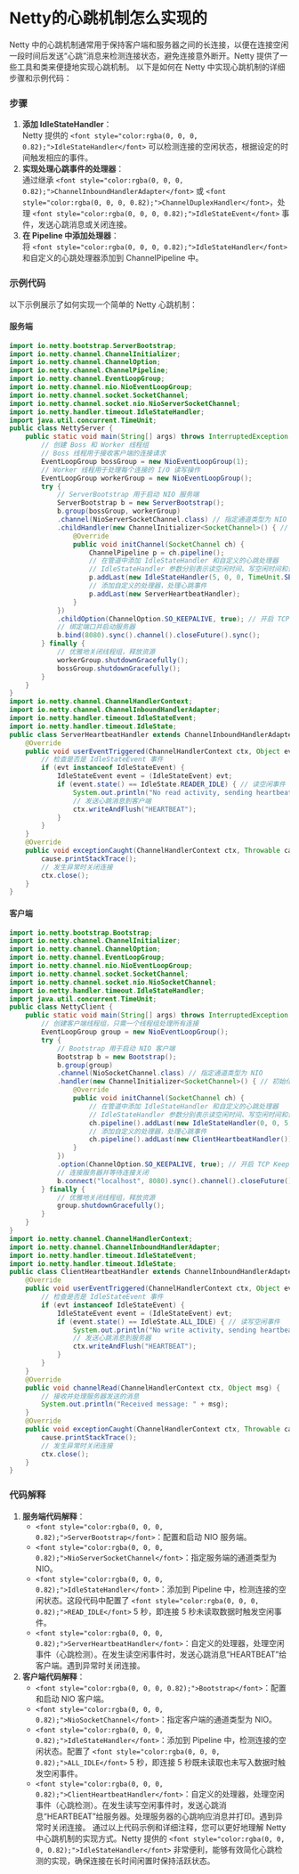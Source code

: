 # Netty的心跳机制怎么实现的
<font style="color:rgba(0, 0, 0, 0.82);">Netty 中的心跳机制通常用于保持客户端和服务器之间的长连接，以便在连接空闲一段时间后发送“心跳”消息来检测连接状态，避免连接意外断开。Netty 提供了一些工具和类来便捷地实现心跳机制。</font>
<font style="color:rgba(0, 0, 0, 0.82);">以下是如何在 Netty 中实现心跳机制的详细步骤和示例代码：</font>
### <font style="color:rgba(0, 0, 0, 0.82);">步骤</font>
1. **<font style="color:rgba(0, 0, 0, 0.82);">添加 IdleStateHandler</font>**<font style="color:rgba(0, 0, 0, 0.82);">：  
</font><font style="color:rgba(0, 0, 0, 0.82);">Netty 提供的</font><font style="color:rgba(0, 0, 0, 0.82);"> </font>`<font style="color:rgba(0, 0, 0, 0.82);">IdleStateHandler</font>`<font style="color:rgba(0, 0, 0, 0.82);"> </font><font style="color:rgba(0, 0, 0, 0.82);">可以检测连接的空闲状态，根据设定的时间触发相应的事件。</font>
2. **<font style="color:rgba(0, 0, 0, 0.82);">实现处理心跳事件的处理器</font>**<font style="color:rgba(0, 0, 0, 0.82);">：  
</font><font style="color:rgba(0, 0, 0, 0.82);">通过继承</font><font style="color:rgba(0, 0, 0, 0.82);"> </font>`<font style="color:rgba(0, 0, 0, 0.82);">ChannelInboundHandlerAdapter</font>`<font style="color:rgba(0, 0, 0, 0.82);"> </font><font style="color:rgba(0, 0, 0, 0.82);">或</font><font style="color:rgba(0, 0, 0, 0.82);"> </font>`<font style="color:rgba(0, 0, 0, 0.82);">ChannelDuplexHandler</font>`<font style="color:rgba(0, 0, 0, 0.82);">，处理</font><font style="color:rgba(0, 0, 0, 0.82);"> </font>`<font style="color:rgba(0, 0, 0, 0.82);">IdleStateEvent</font>`<font style="color:rgba(0, 0, 0, 0.82);"> </font><font style="color:rgba(0, 0, 0, 0.82);">事件，发送心跳消息或关闭连接。</font>
3. **<font style="color:rgba(0, 0, 0, 0.82);">在 Pipeline 中添加处理器</font>**<font style="color:rgba(0, 0, 0, 0.82);">：  
</font><font style="color:rgba(0, 0, 0, 0.82);">将</font><font style="color:rgba(0, 0, 0, 0.82);"> </font>`<font style="color:rgba(0, 0, 0, 0.82);">IdleStateHandler</font>`<font style="color:rgba(0, 0, 0, 0.82);"> </font><font style="color:rgba(0, 0, 0, 0.82);">和自定义的心跳处理器添加到 ChannelPipeline 中。</font>
### <font style="color:rgba(0, 0, 0, 0.82);">示例代码</font>
<font style="color:rgba(0, 0, 0, 0.82);">以下示例展示了如何实现一个简单的 Netty 心跳机制：</font>
#### <font style="color:rgba(0, 0, 0, 0.82);">服务端</font>
```java
import io.netty.bootstrap.ServerBootstrap;  
import io.netty.channel.ChannelInitializer;  
import io.netty.channel.ChannelOption;  
import io.netty.channel.ChannelPipeline;  
import io.netty.channel.EventLoopGroup;  
import io.netty.channel.nio.NioEventLoopGroup;  
import io.netty.channel.socket.SocketChannel;  
import io.netty.channel.socket.nio.NioServerSocketChannel;  
import io.netty.handler.timeout.IdleStateHandler;  
import java.util.concurrent.TimeUnit;  
public class NettyServer {  
    public static void main(String[] args) throws InterruptedException {  
        // 创建 Boss 和 Worker 线程组  
        // Boss 线程用于接收客户端的连接请求  
        EventLoopGroup bossGroup = new NioEventLoopGroup(1);  
        // Worker 线程用于处理每个连接的 I/O 读写操作  
        EventLoopGroup workerGroup = new NioEventLoopGroup();  
        try {  
            // ServerBootstrap 用于启动 NIO 服务端  
            ServerBootstrap b = new ServerBootstrap();  
            b.group(bossGroup, workerGroup)  
            .channel(NioServerSocketChannel.class) // 指定通道类型为 NIO  
            .childHandler(new ChannelInitializer<SocketChannel>() { // 初始化每一个新连接的通道  
                @Override  
                public void initChannel(SocketChannel ch) {  
                    ChannelPipeline p = ch.pipeline();  
                    // 在管道中添加 IdleStateHandler 和自定义的心跳处理器  
                    // IdleStateHandler 参数分别表示读空闲时间、写空闲时间和读写空闲时间  
                    p.addLast(new IdleStateHandler(5, 0, 0, TimeUnit.SECONDS));  
                    // 添加自定义的处理器，处理心跳事件  
                    p.addLast(new ServerHeartbeatHandler);  
                }  
            })  
            .childOption(ChannelOption.SO_KEEPALIVE, true); // 开启 TCP Keepalive 选项  
            // 绑定端口并启动服务器  
            b.bind(8080).sync().channel().closeFuture().sync();  
        } finally {  
            // 优雅地关闭线程组，释放资源  
            workerGroup.shutdownGracefully();  
            bossGroup.shutdownGracefully();  
        }  
    }  
}  
import io.netty.channel.ChannelHandlerContext;  
import io.netty.channel.ChannelInboundHandlerAdapter;  
import io.netty.handler.timeout.IdleStateEvent;  
import io.netty.handler.timeout.IdleState;  
public class ServerHeartbeatHandler extends ChannelInboundHandlerAdapter {  
    @Override  
    public void userEventTriggered(ChannelHandlerContext ctx, Object evt) throws Exception {  
        // 检查是否是 IdleStateEvent 事件  
        if (evt instanceof IdleStateEvent) {  
            IdleStateEvent event = (IdleStateEvent) evt;  
            if (event.state() == IdleState.READER_IDLE) { // 读空闲事件  
                System.out.println("No read activity, sending heartbeat to client...");  
                // 发送心跳消息到客户端  
                ctx.writeAndFlush("HEARTBEAT");  
            }  
        }  
    }  
    @Override  
    public void exceptionCaught(ChannelHandlerContext ctx, Throwable cause) {  
        cause.printStackTrace();  
        // 发生异常时关闭连接  
        ctx.close();  
    }  
}
```
#### <font style="color:rgba(0, 0, 0, 0.82);">客户端</font>
```java
import io.netty.bootstrap.Bootstrap;  
import io.netty.channel.ChannelInitializer;  
import io.netty.channel.ChannelOption;  
import io.netty.channel.EventLoopGroup;  
import io.netty.channel.nio.NioEventLoopGroup;  
import io.netty.channel.socket.SocketChannel;  
import io.netty.channel.socket.nio.NioSocketChannel;  
import io.netty.handler.timeout.IdleStateHandler;  
import java.util.concurrent.TimeUnit;  
public class NettyClient {  
    public static void main(String[] args) throws InterruptedException {  
        // 创建客户端线程组，只需一个线程组处理所有连接  
        EventLoopGroup group = new NioEventLoopGroup();  
        try {  
            // Bootstrap 用于启动 NIO 客户端  
            Bootstrap b = new Bootstrap();  
            b.group(group)  
            .channel(NioSocketChannel.class) // 指定通道类型为 NIO  
            .handler(new ChannelInitializer<SocketChannel>() { // 初始化每一个新连接的通道  
                @Override  
                public void initChannel(SocketChannel ch) {  
                    // 在管道中添加 IdleStateHandler 和自定义的心跳处理器  
                    // IdleStateHandler 参数分别表示读空闲时间、写空闲时间和读写空闲时间  
                    ch.pipeline().addLast(new IdleStateHandler(0, 0, 5, TimeUnit.SECONDS));  
                    // 添加自定义的处理器，处理心跳事件  
                    ch.pipeline().addLast(new ClientHeartbeatHandler());  
                }  
            })  
            .option(ChannelOption.SO_KEEPALIVE, true); // 开启 TCP Keepalive 选项  
            // 连接服务器并等待连接关闭  
            b.connect("localhost", 8080).sync().channel().closeFuture().sync();  
        } finally {  
            // 优雅地关闭线程组，释放资源  
            group.shutdownGracefully();  
        }  
    }  
}  
import io.netty.channel.ChannelHandlerContext;  
import io.netty.channel.ChannelInboundHandlerAdapter;  
import io.netty.handler.timeout.IdleStateEvent;  
import io.netty.handler.timeout.IdleState;  
public class ClientHeartbeatHandler extends ChannelInboundHandlerAdapter {  
    @Override  
    public void userEventTriggered(ChannelHandlerContext ctx, Object evt) throws Exception {  
        // 检查是否是 IdleStateEvent 事件  
        if (evt instanceof IdleStateEvent) {  
            IdleStateEvent event = (IdleStateEvent) evt;  
            if (event.state() == IdleState.ALL_IDLE) { // 读写空闲事件  
                System.out.println("No write activity, sending heartbeat to server...");  
                // 发送心跳消息到服务器  
                ctx.writeAndFlush("HEARTBEAT");  
            }  
        }  
    }  
    @Override  
    public void channelRead(ChannelHandlerContext ctx, Object msg) {  
        // 接收并处理服务器发送的消息  
        System.out.println("Received message: " + msg);  
    }  
    @Override  
    public void exceptionCaught(ChannelHandlerContext ctx, Throwable cause) {  
        cause.printStackTrace();  
        // 发生异常时关闭连接  
        ctx.close();  
    }  
}
```
### <font style="color:rgba(0, 0, 0, 0.82);">代码解释</font>
1. **<font style="color:rgba(0, 0, 0, 0.82);">服务端代码解释</font>**<font style="color:rgba(0, 0, 0, 0.82);">：</font>
    - `<font style="color:rgba(0, 0, 0, 0.82);">ServerBootstrap</font>`<font style="color:rgba(0, 0, 0, 0.82);">：配置和启动 NIO 服务端。</font>
    - `<font style="color:rgba(0, 0, 0, 0.82);">NioServerSocketChannel</font>`<font style="color:rgba(0, 0, 0, 0.82);">：指定服务端的通道类型为 NIO。</font>
    - `<font style="color:rgba(0, 0, 0, 0.82);">IdleStateHandler</font>`<font style="color:rgba(0, 0, 0, 0.82);">：添加到 Pipeline 中，检测连接的空闲状态。这段代码中配置了</font><font style="color:rgba(0, 0, 0, 0.82);"> </font>`<font style="color:rgba(0, 0, 0, 0.82);">READ_IDLE</font>`<font style="color:rgba(0, 0, 0, 0.82);"> </font><font style="color:rgba(0, 0, 0, 0.82);">5 秒，即连接 5 秒未读取数据时触发空闲事件。</font>
    - `<font style="color:rgba(0, 0, 0, 0.82);">ServerHeartbeatHandler</font>`<font style="color:rgba(0, 0, 0, 0.82);">：自定义的处理器，处理空闲事件（心跳检测）。在发生读空闲事件时，发送心跳消息“HEARTBEAT”给客户端。遇到异常时关闭连接。</font>
2. **<font style="color:rgba(0, 0, 0, 0.82);">客户端代码解释</font>**<font style="color:rgba(0, 0, 0, 0.82);">：</font>
    - `<font style="color:rgba(0, 0, 0, 0.82);">Bootstrap</font>`<font style="color:rgba(0, 0, 0, 0.82);">：配置和启动 NIO 客户端。</font>
    - `<font style="color:rgba(0, 0, 0, 0.82);">NioSocketChannel</font>`<font style="color:rgba(0, 0, 0, 0.82);">：指定客户端的通道类型为 NIO。</font>
    - `<font style="color:rgba(0, 0, 0, 0.82);">IdleStateHandler</font>`<font style="color:rgba(0, 0, 0, 0.82);">：添加到 Pipeline 中，检测连接的空闲状态。配置了</font><font style="color:rgba(0, 0, 0, 0.82);"> </font>`<font style="color:rgba(0, 0, 0, 0.82);">ALL_IDLE</font>`<font style="color:rgba(0, 0, 0, 0.82);"> </font><font style="color:rgba(0, 0, 0, 0.82);">5 秒，即连接 5 秒既未读取也未写入数据时触发空闲事件。</font>
    - `<font style="color:rgba(0, 0, 0, 0.82);">ClientHeartbeatHandler</font>`<font style="color:rgba(0, 0, 0, 0.82);">：自定义的处理器，处理空闲事件（心跳检测）。在发生读写空闲事件时，发送心跳消息“HEARTBEAT”给服务器。处理服务器的心跳响应消息并打印。遇到异常时关闭连接。</font>
<font style="color:rgba(0, 0, 0, 0.82);">通过以上代码示例和详细注释，您可以更好地理解 Netty 中心跳机制的实现方式。Netty 提供的 </font>`<font style="color:rgba(0, 0, 0, 0.82);">IdleStateHandler</font>`<font style="color:rgba(0, 0, 0, 0.82);"> 非常便利，能够有效简化心跳检测的实现，确保连接在长时间闲置时保持活跃状态。</font>
